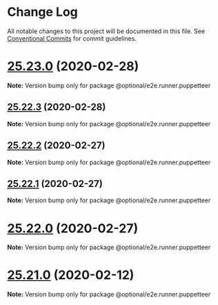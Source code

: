 # Change Log

All notable changes to this project will be documented in this file.
See [Conventional Commits](https://conventionalcommits.org) for commit guidelines.

# [25.23.0](https://github.com/SocialGouv/emjpm/compare/v25.22.3...v25.23.0) (2020-02-28)

**Note:** Version bump only for package @optional/e2e.runner.puppetteer





## [25.22.3](https://github.com/SocialGouv/emjpm/compare/v25.22.2...v25.22.3) (2020-02-28)

**Note:** Version bump only for package @optional/e2e.runner.puppetteer





## [25.22.2](https://github.com/SocialGouv/emjpm/compare/v25.22.1...v25.22.2) (2020-02-27)

**Note:** Version bump only for package @optional/e2e.runner.puppetteer





## [25.22.1](https://github.com/SocialGouv/emjpm/compare/v25.22.0...v25.22.1) (2020-02-27)

**Note:** Version bump only for package @optional/e2e.runner.puppetteer





# [25.22.0](https://github.com/SocialGouv/emjpm/compare/v25.21.0...v25.22.0) (2020-02-27)

**Note:** Version bump only for package @optional/e2e.runner.puppetteer





# [25.21.0](https://github.com/SocialGouv/emjpm/compare/v25.20.0...v25.21.0) (2020-02-12)

**Note:** Version bump only for package @optional/e2e.runner.puppetteer
